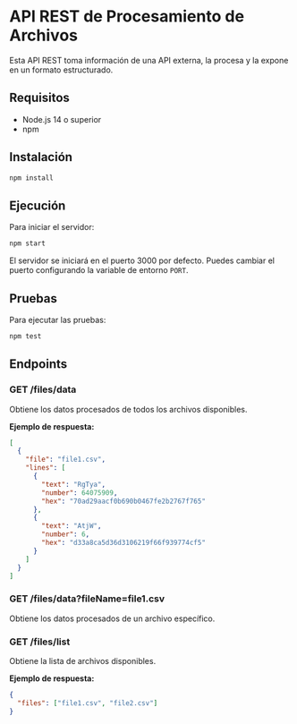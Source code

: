 # API REST de Procesamiento de Archivos

Esta API REST toma información de una API externa, la procesa y la expone en un formato estructurado.

## Requisitos

- Node.js 14 o superior
- npm

## Instalación

```bash
npm install
```

## Ejecución

Para iniciar el servidor:

```bash
npm start
```

El servidor se iniciará en el puerto 3000 por defecto. Puedes cambiar el puerto configurando la variable de entorno `PORT`.

## Pruebas

Para ejecutar las pruebas:

```bash
npm test
```

## Endpoints

### GET /files/data

Obtiene los datos procesados de todos los archivos disponibles.

**Ejemplo de respuesta:**

```json
[
  {
    "file": "file1.csv",
    "lines": [
      {
        "text": "RgTya",
        "number": 64075909,
        "hex": "70ad29aacf0b690b0467fe2b2767f765"
      },
      {
        "text": "AtjW",
        "number": 6,
        "hex": "d33a8ca5d36d3106219f66f939774cf5"
      }
    ]
  }
]
```

### GET /files/data?fileName=file1.csv

Obtiene los datos procesados de un archivo específico.

### GET /files/list

Obtiene la lista de archivos disponibles.

**Ejemplo de respuesta:**

```json
{
  "files": ["file1.csv", "file2.csv"]
}
```
